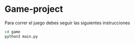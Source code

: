 # Game-project

Para correr el juego debes seguir las siguientes instrucciones

```sh
cd game
python3 main.py
```

